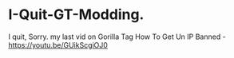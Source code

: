 # I-Quit-GT-Modding.
I quit, Sorry.
my last vid on Gorilla Tag
How To Get Un IP Banned - https://youtu.be/GUikScgiOJ0
